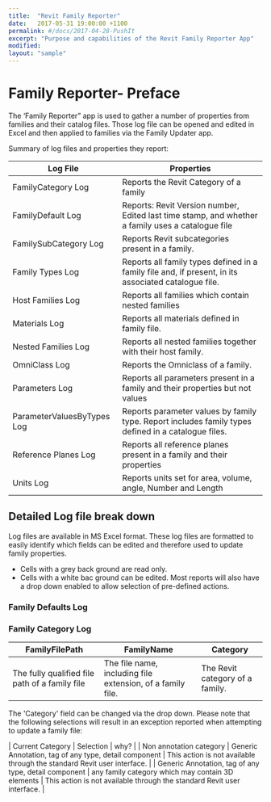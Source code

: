 ```yaml
---
title:  "Revit Family Reporter"
date:   2017-05-31 19:00:00 +1100
permalink: #/docs/2017-04-28-PushIt
excerpt: "Purpose and capabilities of the Revit Family Reporter App"
modified:
layout: "sample"
---
```


# Family Reporter- Preface

The ‘Family Reporter” app is used to gather a number of properties from families and their catalog files. Those log file can be opened and edited in Excel and then applied to families via the Family Updater app.

Summary of log files and properties they report:

| Log File | Properties |
|---------|------------|
| FamilyCategory Log | Reports the Revit Category of a family |
| FamilyDefault Log | Reports: Revit Version number, Edited last time stamp, and whether a family uses a catalogue file |
| FamilySubCategory Log | Reports Revit subcategories present in a family. |
| Family Types Log | Reports all family types defined in a family file and, if present, in its associated catalogue file. |
| Host Families Log | Reports all families which contain nested families |
| Materials Log | Reports all materials defined in family file. |
| Nested Families Log | Reports all nested families together with their host family. |
| OmniClass Log | Reports the Omniclass of a family. |
| Parameters Log | Reports all parameters present in a family and their properties but not values |
| ParameterValuesByTypes Log | Reports parameter values by family type. Report includes family types defined in a catalogue files. |
| Reference Planes Log | Reports all reference planes present in a family and their properties |
| Units Log | Reports units set for area, volume, angle, Number and Length |

## Detailed Log file break down

Log files are available in MS Excel format. These log files are formatted to easily identify which fields can be edited and therefore used to update family properties.

* Cells with a grey back ground are read only. 
* Cells with a white bac ground can be edited. Most reports will also have a drop down enabled to allow selection of pre-defined actions.

### Family Defaults Log

### Family Category Log

| FamilyFilePath | FamilyName | Category |
|--------|----------|-----------|
| The fully qualified file path of a family file | The file name, including file extension, of a family file. | The Revit category of a family. |

The 'Category' field can be changed via the drop down. Please note that the following selections will result in an exception reported when attempting to update a family file:

| Current Category | Selection | why? |
| Non annotation category | Generic Annotation, tag of any type, detail component | This action is not available through the standard Revit user interface. |
| Generic Annotation, tag of any type, detail component | any family category which may contain 3D elements | This action is not available through the standard Revit user interface. |
